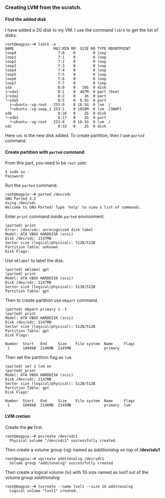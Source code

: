 ### Creating LVM from the scratch.

#### Find the added disk
I have added a 2G disk to my VM. I use the command `lsblk` to get the list of disks.
```
root@magpie:~# lsblk -a
NAME                  MAJ:MIN RM  SIZE RO TYPE MOUNTPOINT
loop0                   7:0    0        0 loop
loop1                   7:1    0        0 loop
loop2                   7:2    0        0 loop
loop3                   7:3    0        0 loop
loop4                   7:4    0        0 loop
loop5                   7:5    0        0 loop
loop6                   7:6    0        0 loop
loop7                   7:7    0        0 loop
sda                     8:0    0   10G  0 disk
├─sda1                  8:1    0  487M  0 part /boot
├─sda2                  8:2    0    1K  0 part
└─sda5                  8:5    0  9.5G  0 part
  ├─ubuntu--vg-root   253:0    0 10.5G  0 lvm  /
  └─ubuntu--vg-swap_1 253:1    0 1020M  0 lvm  [SWAP]
sdb                     8:16   0    2G  0 disk
└─sdb1                  8:17   0    2G  0 part
  └─ubuntu--vg-root   253:0    0 10.5G  0 lvm  /
sdc                     8:32   0    2G  0 disk
```
Here `sdc` is the new disk added. To create partition, then I use `parted` command.

#### Create partition with `parted` command
From this part, you need to be `root` user.
```
$ sudo su -
Password:
```

Run the `parted` command.

```
root@magpie:~# parted /dev/sdc
GNU Parted 3.2
Using /dev/sdc
Welcome to GNU Parted! Type 'help' to view a list of commands.
```

Enter `print` command inside `parted` environment.
```
(parted) print
Error: /dev/sdc: unrecognised disk label
Model: ATA VBOX HARDDISK (scsi)
Disk /dev/sdc: 2147MB
Sector size (logical/physical): 512B/512B
Partition Table: unknown
Disk Flags:
```

Use `mklabel` to label the disk.
```
(parted) mklabel gpt
(parted) print
Model: ATA VBOX HARDDISK (scsi)
Disk /dev/sdc: 2147MB
Sector size (logical/physical): 512B/512B
Partition Table: gpt
```

Then to create partition use `mkpart` command.
```
(parted) mkpart primary 1 -1
(parted) print
Model: ATA VBOX HARDDISK (scsi)
Disk /dev/sdc: 2147MB
Sector size (logical/physical): 512B/512B
Partition Table: gpt
Disk Flags:

Number  Start   End     Size    File system  Name     Flags
 1      1049kB  2146MB  2145MB               primary
```

Then set the partition flag as `lvm`.
```
(parted) set 1 lvm on
(parted) print
Model: ATA VBOX HARDDISK (scsi)
Disk /dev/sdc: 2147MB
Sector size (logical/physical): 512B/512B
Partition Table: gpt
Disk Flags:

Number  Start   End     Size    File system  Name     Flags
 1      1049kB  2146MB  2145MB               primary  lvm
```

#### LVM cretion

Create the **pv** first.
```
root@magpie:~# pvcreate /dev/sdc1
  Physical volume "/dev/sdc1" successfully created.
```

Then create a volume group (vg) named as _additionalvg_ on top of **/dev/sdc1**
```
root@magpie:~# vgcreate additonalvg /dev/sdc1
  Volume group "additonalvg" successfully created
```

Then create a logical volume (lv) with 1G size named as _lvol1_ out of the volume group _additionalvg_.
```
root@magpie:~# lvcreate --name lvol1 --size 1G additonalvg
  Logical volume "lvol1" created.
```
